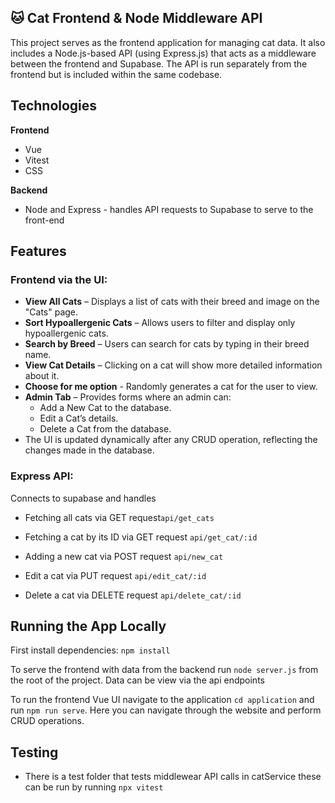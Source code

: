 ## 🐱 Cat Frontend & Node Middleware API

This project serves as the frontend application for managing cat data. It also includes a Node.js-based API (using Express.js) that acts as a middleware between the frontend and Supabase. The API is run separately from the frontend but is included within the same codebase.

## Technologies 

**Frontend**

- Vue
- Vitest
- CSS


**Backend**

- Node and Express - handles API requests to Supabase to serve to the front-end

## Features

### Frontend via the UI:

- **View All Cats** – Displays a list of cats with their breed and image on the "Cats" page.
- **Sort Hypoallergenic Cats** – Allows users to filter and display only hypoallergenic cats.
- **Search by Breed** – Users can search for cats by typing in their breed name.
- **View Cat Details** – Clicking on a cat will show more detailed information about it.
- **Choose for me option** - Randomly generates a cat for the user to view.
- **Admin Tab** – Provides forms where an admin can:
    - Add a New Cat to the database.
    - Edit a Cat’s details.
    - Delete a Cat from the database.
- The UI is updated dynamically after any CRUD operation, reflecting the changes made in the database.

### Express API:

Connects to supabase and handles 

- Fetching all cats via GET request``api/get_cats``
  
- Fetching a cat by its ID via GET request ``api/get_cat/:id``

- Adding a new cat via POST request ``api/new_cat``

- Edit a cat via PUT request ``api/edit_cat/:id``

- Delete a cat via DELETE request ``api/delete_cat/:id``


## Running the App Locally

First install dependencies:  ``npm install``

To serve the frontend with data from the backend run 
``node server.js`` from the root of the project. Data can be view via the api endpoints

To run the frontend Vue UI navigate to the application ``cd application`` and run ``npm run serve``. Here you can navigate through the website and perform CRUD operations. 

## Testing 

- There is a test folder that tests middlewear API calls in catService these can be run by running ``npx vitest``


